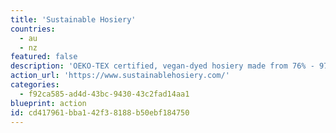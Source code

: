 ```yaml
---
title: 'Sustainable Hosiery'
countries:
  - au
  - nz
featured: false
description: 'OEKO-TEX certified, vegan-dyed hosiery made from 76% - 97% recycled post-production and post-consumer nylon waste in Zero Waste factories'
action_url: 'https://www.sustainablehosiery.com/'
categories:
  - f92ca585-ad4d-43bc-9430-43c2fad14aa1
blueprint: action
id: cd417961-bba1-42f3-8188-b50ebf184750
---
```

